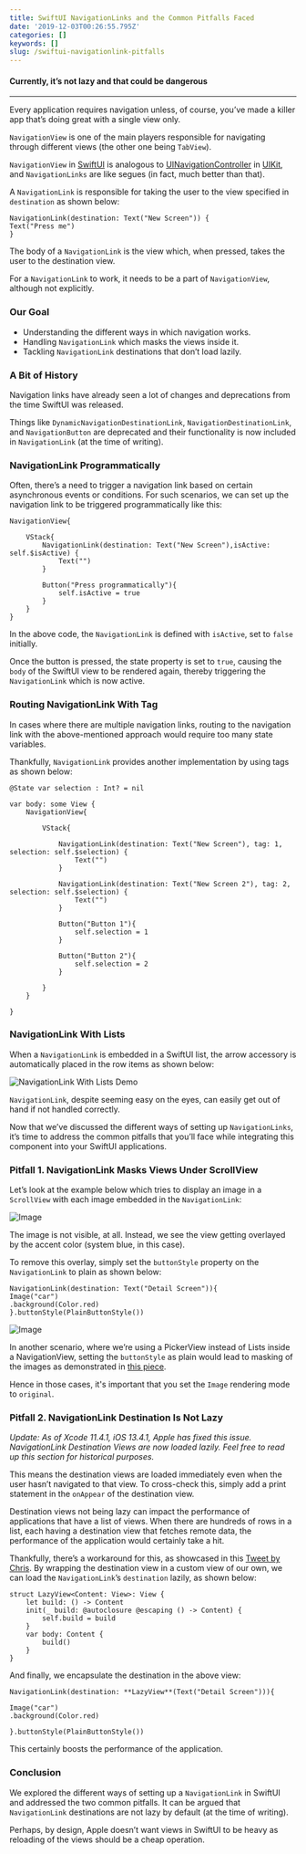 ```yaml
---
title: SwiftUI NavigationLinks and the Common Pitfalls Faced
date: '2019-12-03T00:26:55.795Z'
categories: []
keywords: []
slug: /swiftui-navigationlink-pitfalls
---
```


#### Currently, it’s not lazy and that could be dangerous

------------------

Every application requires navigation unless, of course, you’ve made a killer app that’s doing great with a single view only.

`NavigationView` is one of the main players responsible for navigating through different views (the other one being `TabView`).

`NavigationView` in [SwiftUI](https://developer.apple.com/xcode/swiftui/) is analogous to [UINavigationController](https://developer.apple.com/documentation/uikit/uinavigationcontroller) in [UIKit](https://developer.apple.com/documentation/uikit), and `NavigationLinks` are like segues (in fact, much better than that).

A `NavigationLink` is responsible for taking the user to the view specified in `destination` as shown below:

```
NavigationLink(destination: Text("New Screen")) {
Text("Press me")
}
```

The body of a `NavigationLink` is the view which, when pressed, takes the user to the destination view.

For a `NavigationLink` to work, it needs to be a part of `NavigationView`, although not explicitly.

### Our Goal

*   Understanding the different ways in which navigation works.
*   Handling `NavigationLink` which masks the views inside it.
*   Tackling `NavigationLink` destinations that don’t load lazily.

### A Bit of History

Navigation links have already seen a lot of changes and deprecations from the time SwiftUI was released.

Things like `DynamicNavigationDestinationLink`, `NavigationDestinationLink`, and `NavigationButton` are deprecated and their functionality is now included in `NavigationLink` (at the time of writing).

### NavigationLink Programmatically

Often, there’s a need to trigger a navigation link based on certain asynchronous events or conditions. For such scenarios, we can set up the navigation link to be triggered programmatically like this:

```
NavigationView{  
              
    VStack{  
        NavigationLink(destination: Text("New Screen"),isActive: self.$isActive) {  
            Text("")  
        }  
          
        Button("Press programmatically"){  
            self.isActive = true  
        }   
    }  
}
```

In the above code, the `NavigationLink` is defined with `isActive`, set to `false` initially.

Once the button is pressed, the state property is set to `true`, causing the `body` of the SwiftUI view to be rendered again, thereby triggering the `NavigationLink` which is now active.

### Routing NavigationLink With Tag

In cases where there are multiple navigation links, routing to the navigation link with the above-mentioned approach would require too many state variables.

Thankfully, `NavigationLink` provides another implementation by using tags as shown below:

```
@State var selection : Int? = nil

var body: some View {
    NavigationView{
        
        VStack{
            
            NavigationLink(destination: Text("New Screen"), tag: 1, selection: self.$selection) {
                Text("")
            }
            
            NavigationLink(destination: Text("New Screen 2"), tag: 2, selection: self.$selection) {
                Text("")
            }
            
            Button("Button 1"){
                self.selection = 1
            }
            
            Button("Button 2"){
                self.selection = 2
            }
            
        }
    }
    
}
```

### NavigationLink With Lists

When a `NavigationLink` is embedded in a SwiftUI list, the arrow accessory is automatically placed in the row items as shown below:

![NavigationLink With Lists Demo](/assets/screenshots/swiftui-navigationlink-with-lists.png)

`NavigationLink`, despite seeming easy on the eyes, can easily get out of hand if not handled correctly.

Now that we’ve discussed the different ways of setting up `NavigationLinks`, it’s time to address the common pitfalls that you’ll face while integrating this component into your SwiftUI applications.

### Pitfall 1. NavigationLink Masks Views Under ScrollView

Let’s look at the example below which tries to display an image in a `ScrollView` with each image embedded in the `NavigationLink`:

![Image](/assets/screenshots/swiftui-navigationlink-pitfall-masks-views.png)

The image is not visible, at all. Instead, we see the view getting overlayed by the accent color (system blue, in this case).

To remove this overlay, simply set the `buttonStyle` property on the `NavigationLink` to plain as shown below:

```
NavigationLink(destination: Text("Detail Screen")){
Image("car")
.background(Color.red)
}.buttonStyle(PlainButtonStyle())
```

![Image](/assets/screenshots/swiftui-navigationlink-masking-fix.png)


In another scenario, where we’re using a PickerView instead of Lists inside a NavigationView, setting the `buttonStyle` as plain would lead to masking of the images as demonstrated in [this piece](https://www.iosdevie.blog/p/swiftui-alternate-icons).

Hence in those cases, it's important that you set the `Image` rendering mode to `original`.

### Pitfall 2. NavigationLink Destination Is Not Lazy

_Update: As of Xcode 11.4.1, iOS 13.4.1, Apple has fixed this issue. NavigationLink Destination Views are now loaded lazily. Feel free to read up this section for historical purposes._

This means the destination views are loaded immediately even when the user hasn’t navigated to that view. To cross-check this, simply add a print statement in the `onAppear` of the destination view.

Destination views not being lazy can impact the performance of applications that have a list of views. When there are hundreds of rows in a list, each having a destination view that fetches remote data, the performance of the application would certainly take a hit.

Thankfully, there’s a workaround for this, as showcased in this [Tweet by Chris](https://twitter.com/chriseidhof/status/1144242544680849410?lang=en). By wrapping the destination view in a custom view of our own, we can load the `NavigationLink`’s `destination` lazily, as shown below:

```
struct LazyView<Content: View>: View {
    let build: () -> Content
    init(_ build: @autoclosure @escaping () -> Content) {
        self.build = build
    }
    var body: Content {
        build()
    }
}
```

And finally, we encapsulate the destination in the above view:

```
NavigationLink(destination: **LazyView**(Text("Detail Screen"))){

Image("car")  
.background(Color.red)

}.buttonStyle(PlainButtonStyle())
```

This certainly boosts the performance of the application.

### Conclusion

We explored the different ways of setting up a `NavigationLink` in SwiftUI and addressed the two common pitfalls. It can be argued that `NavigationLink` destinations are not lazy by default (at the time of writing).

Perhaps, by design, Apple doesn’t want views in SwiftUI to be heavy as reloading of the views should be a cheap operation.